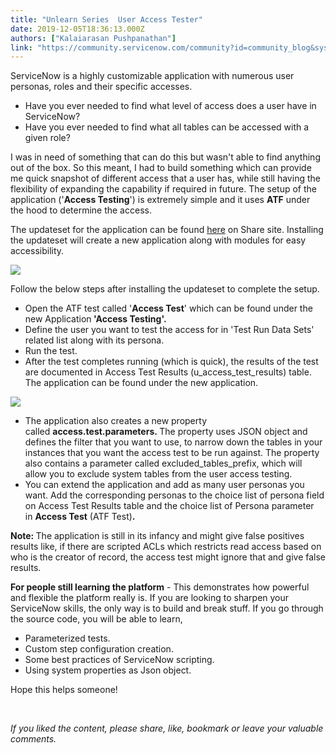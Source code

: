 ```yaml
---
title: "Unlearn Series  User Access Tester"
date: 2019-12-05T18:36:13.000Z
authors: ["Kalaiarasan Pushpanathan"]
link: "https://community.servicenow.com/community?id=community_blog&sys_id=5afbc319db21445014d6fb2439961924"
---
```

<p>ServiceNow is a highly customizable application with numerous user personas, roles and their specific accesses.</p>
<ul><li>Have you ever needed to find what level of access does a user have in ServiceNow? </li><li>Have you ever needed to find what all tables can be accessed with a given role?</li></ul>
<p>I was in need of something that can do this but wasn&#39;t able to find anything out of the box. So this meant, I had to build something which can provide me quick snapshot of different access that a user has, while still having the flexibility of expanding the capability if required in future. The setup of the application (&#39;<strong>Access Testing</strong>&#39;) is extremely simple and it<strong> </strong>uses <strong>ATF</strong> under the hood to determine the access.</p>
<p>The updateset for the application can be found <a href="https://developer.servicenow.com/app.do#!/share/contents/4214057_user_access_tester?t&#61;PRODUCT_DETAILS" target="_blank" rel="noopener noreferrer nofollow">here</a> on Share site. Installing the updateset will create a new application along with modules for easy accessibility. </p>
<p><img style="max-width: 100%; max-height: 480px;" src="https://community.servicenow.com/3128cf15dbed045014d6fb24399619f3.iix" /></p>
<p>Follow the below steps after installing the updateset to complete the setup.</p>
<ul><li>Open the ATF test called &#39;<strong>Access Test</strong>&#39; which can be found under the new Application<strong> &#39;Access Testing&#39;.</strong> </li><li>Define the user you want to test the access for in &#39;Test Run Data Sets&#39; related list along with its persona.</li><li>Run the test. </li><li>After the test completes running (which is quick), the results of the test are documented in Access Test Results (u_access_test_results) table. The application can be found under the new application.</li></ul>
<p><img style="max-width: 100%; max-height: 480px;" src="https://community.servicenow.com/58b8c7d5dbed045014d6fb2439961900.iix" /></p>
<ul><li>The application also creates a new property called <strong>access.test.parameters. </strong>The property uses JSON object and defines the filter that you want to use, to narrow down the tables in your instances that you want the access test to be run against. The property also contains a parameter called excluded_tables_prefix, which will allow you to exclude system tables from the user access testing.</li><li>You can extend the application and add as many user personas you want. Add the corresponding personas to the choice list of persona field on Access Test Results table and the choice list of Persona parameter in <strong>Access Test</strong> (ATF Test)<strong>.</strong></li></ul>
<p><strong>Note: </strong>The application is still in its infancy and might give false positives results like, if there are scripted ACLs which restricts read access based on who is the creator of record, the access test might ignore that and give false results.</p>
<p><strong>For people still learning the platform</strong> - This demonstrates how powerful and flexible the platform really is. If you are looking to sharpen your ServiceNow skills, the only way is to build and break stuff. If you go through the source code, you will be able to learn,</p>
<ul class="ng-scope"><li>Parameterized tests.</li><li>Custom step configuration creation.</li><li>Some best practices of ServiceNow scripting.</li><li>Using system properties as Json object.</li></ul>
<p>Hope this helps someone!</p>
<p> </p>
<p><em>If you liked the content, please share, like, bookmark or leave your valuable comments.</em></p>